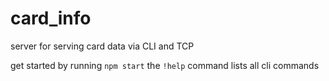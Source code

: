 # card_info
server for serving card data  via CLI and TCP


get started by running `npm start` 
the `!help` command lists all cli commands
